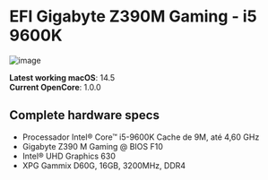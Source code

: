 # EFI Gigabyte Z390M Gaming - i5 9600K
![image](https://github.com/leaandropinheiro/EFI-Gigabyte-Z390M-Gaming-i5-9600K/assets/96609362/b407eb52-3107-4659-9d2c-7c607820bef2)


**Latest working macOS**: 14.5
<br>
**Current OpenCore**: 1.0.0

## Complete hardware specs
- Processador Intel® Core™ i5-9600K
Cache de 9M, até 4,60 GHz
- Gigabyte Z390 M Gaming @ BIOS F10
- Intel® UHD Graphics 630
- XPG Gammix D60G, 16GB, 3200MHz, DDR4
